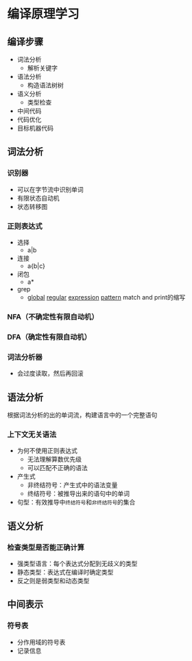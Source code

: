 # 编译原理学习

## 编译步骤

- 词法分析
  - 解析关键字
- 语法分析
  - 构造语法树树
- 语义分析
  - 类型检查
- 中间代码
- 代码优化
- 目标机器代码

## 词法分析

### 识别器

- 可以在字节流中识别单词
- 有限状态自动机
- 状态转移图

### 正则表达式

- 选择
  - a|b
- 连接
  - a{b|c}
- 闭包
  - a*
- grep
  - <u>global</u> <u>regular</u> <u>expression</u> <u>pattern</u> match and print的缩写

### NFA（不确定性有限自动机）

### DFA（确定性有限自动机）

### 词法分析器

- 会过度读取，然后再回滚

## 语法分析

根据词法分析的出的单词流，构建语言中的一个完整语句

### 上下文无关语法

- 为何不使用正则表达式
  - 无法理解算数优先级
  - 可以匹配不正确的语法
- 产生式
  - 非终结符号：产生式中的语法变量
  - 终结符号：被推导出来的语句中的单词
- 句型：有效推导中`终结符号`和`非终结符号`的集合

## 语义分析

### 检查类型是否能正确计算

- 强类型语言：每个表达式分配到无歧义的类型
- 静态类型：表达式在编译时确定类型
- 反之则是弱类型和动态类型

## 中间表示

### 符号表

- 分作用域的符号表
- 记录信息

